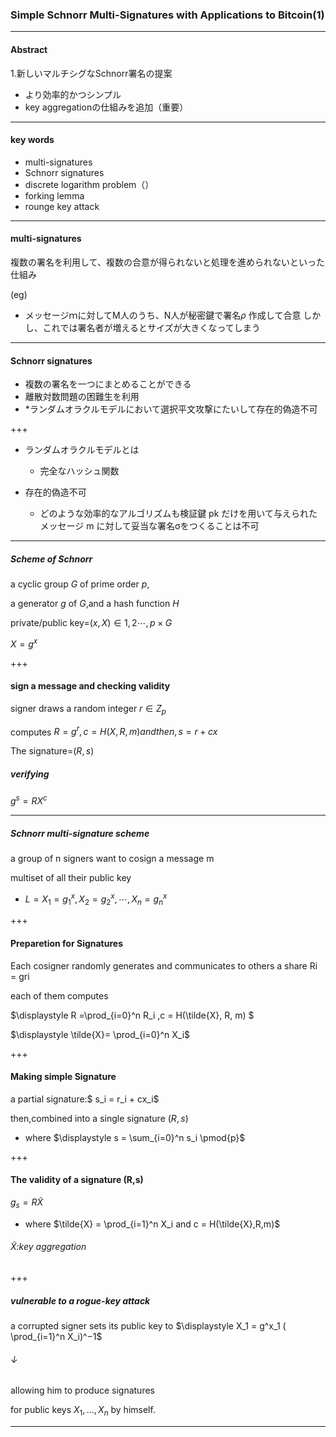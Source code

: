 ### Simple Schnorr Multi-Signatures with Applications to Bitcoin(1)

---

#### Abstract
1.新しいマルチシグなSchnorr署名の提案
  - より効率的かつシンプル
  - key aggregationの仕組みを追加（重要）

---
#### key words
- multi-signatures
- Schnorr signatures
- discrete logarithm problem（）
- forking lemma
- rounge key attack

---
#### multi-signatures
複数の署名を利用して、複数の合意が得られないと処理を進められないといった仕組み

(eg)

- メッセージｍに対してM人のうち、N人が秘密鍵で署名$\rho$	作成して合意
しかし、これでは署名者が増えるとサイズが大きくなってしまう

---
#### Schnorr signatures
- 複数の署名を一つにまとめることができる 
- 離散対数問題の困難生を利用
- *ランダムオラクルモデルにおいて選択平文攻撃にたいして存在的偽造不可

+++
- ランダムオラクルモデルとは
  - 完全なハッシュ関数

- 存在的偽造不可
  - どのような効率的なアルゴリズムも検証鍵 pk だけを用いて与えられたメッセージ m に対して妥当な署名σをつくることは不可


---
##### Scheme of Schnorr


 a cyclic group $G$ of prime order $p$, 
 
 a generator $g$ of $G$,and a hash function $H$
 
 private/public key=$(x,X)\in {{1,2\cdots,p}}\times G$
 
 $X=g^x$
 
 
+++
 #### sign a message and checking validity
 
 signer draws a random integer $r \in Z_p$ 
 
 computes $R = g^r,c=H(X,R,m) and then, s=r+cx$
 
 The signature=$(R,s)$
 
 ##### verifying
 $g^s=RX^c$
 
---
  ##### Schnorr multi-signature scheme
  
  a group of n signers want to cosign a message m
  
  multiset of all their public key
  
  - $L={X_1=g^x_1,X_2=g^x_2,\cdots,X_n=g^x_n}$
  
+++
  #### Preparetion for Signatures 
  Each cosigner
  randomly generates and communicates to others a share Ri = gri 
  
  each of them computes 
  
  $\displaystyle R =\prod_{i=0}^n R_i ,c = H(\tilde{X}, R, m) $
  
  $\displaystyle \tilde{X}= \prod_{i=0}^n X_i$
  
  
  
+++
  #### Making simple Signature
   a partial signature:$ s_i = r_i + cx_i$ 
 
 then,combined into a single signature $(R, s)$
 
 - where $\displaystyle s = \sum_{i=0}^n s_i \pmod{p}$
 
  

 
+++
 #### The validity of a signature (R,s)
 
  $g_{s} = R \tilde{X}$
  
  - where $\tilde{X} =  \prod_{i=1}^n X_i and c = H(\tilde{X},R,m)$
  
  ###### $\tilde{X}$:key aggregation
  
+++
##### vulnerable to a rogue-key attack
 
a corrupted signer sets its public key to $\displaystyle X_1 = g^x_1 ( \prod_{i=1}^n X_i)^−1$
 
 ###### ↓

allowing him to produce signatures 

for public keys ${X_1, . . . , X_n}$ by himself.
 
 
  
---
  
  
 
 


 
 
 
 
 
 
 
 
 
 







